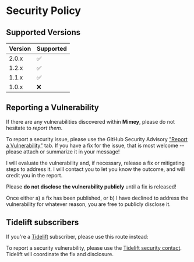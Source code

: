 # Security Policy

## Supported Versions

| Version | Supported          |
| ------- | ------------------ |
| 2.0.x   | :white_check_mark: |
| 1.2.x   | :white_check_mark: |
| 1.1.x   | :white_check_mark: |
| 1.0.x   | :x:                |

## Reporting a Vulnerability

If there are any vulnerabilities discovered within **Mimey**, please do not hesitate to _report them_. 

To report a security issue, please use the GitHub Security Advisory ["Report a Vulnerability"](https://github.com/ericsizemore/mimey/security/advisories/new) tab. If you have a fix for the issue, that is most welcome -- please attach or summarize it in your message!

I will evaluate the vulnerability and, if necessary, release a fix or mitigating steps to address it. I will contact you to let you know the outcome, and will credit you in the report.

   Please **do not disclose the vulnerability publicly** until a fix is released!

Once either a) a fix has been published, or b) I have declined to address the vulnerability for whatever reason, you are free to publicly disclose it.

## Tidelift subscribers

If you're a [Tidelift](https://tidelift.com/) subscriber, please use this route instead:

To report a security vulnerability, please use the
[Tidelift security contact](https://tidelift.com/security).
Tidelift will coordinate the fix and disclosure.
